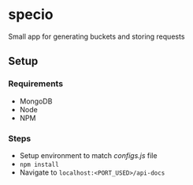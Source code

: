 # specio
Small app for generating buckets and storing requests

## Setup
### Requirements
* MongoDB
* Node
* NPM

### Steps
* Setup environment to match _configs.js_ file
* `npm install`
* Navigate to `localhost:<PORT_USED>/api-docs`
